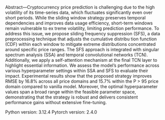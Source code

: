  Abstract—Cryptocurrency price prediction is challenging due
 to the high volatility of its time-series data, which fluctuates
 significantly even over short periods. While the sliding window
 strategy preserves temporal dependencies and improves data
 usage efficiency, short-term windows remain vulnerable to ex
treme volatility, limiting prediction performance. To address this
 issue, we propose sliding frequency suppression (SFS), a data
 preprocessing technique that adjusts the cumulative distribu
tion function (CDF) within each window to mitigate extreme
 distributions concentrated around specific price ranges. The SFS
 approach is integrated with singular spectrum analysis (SSA) and
 temporal convolutional networks (TCN). Additionally, we apply
 a self-attention mechanism at the final TCN layer to highlight
 essential information. We assess the model’s performance across
 various hyperparameter settings within SSA and SFS to evaluate
 their impact. Experimental results show that the proposed
 strategy improves RMSE by 16.8% across all price domains and
 15.7% within the P > 95 price domain compared to vanilla
 model. Moreover, the optimal hyperparameter values span a
 broad range within the feasible parameter space, demonstrating
 that the strategy is robust and delivers consistent performance
 gains without extensive fine-tuning.

 Python version: 3.12.4
 Pytorch version: 2.4.0
